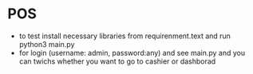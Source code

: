 # POS 
- to test install necessary libraries from requirenment.text and run python3 main.py
- for login (username: admin, password:any) and see main.py and you can twichs whether you want to go to cashier or dashborad
